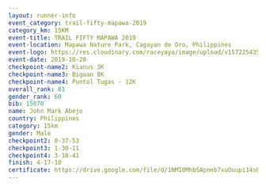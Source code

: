 ```yaml
---
layout: runner-info 
event_category: trail-fifty-mapawa-2019 
category_km: 15KM 
event-title: TRAIL FIFTY MAPAWA 2019  
event-location: Mapawa Nature Park, Cagayan de Oro, Philippines 
event-logo: https://res.cloudinary.com/raceyaya/image/upload/v1572254355/logo/trail-fifty-mapawa_fizjmb.jpg 
event-date: 2019-10-20 
checkpoint-name2: Kianus 3K 
checkpoint-name3: Bigaan 8K 
checkpoint-name4: Puntol Tugas - 12K 
overall_rank: 81
gender_rank: 60
bib: 15070
name: John Mark Abejo
country: Philippines
category: 15km
gender: Male
checkpoint2: 0-37-53
checkpoint3: 1-30-11
checkpoint4: 3-18-41
finish: 4-17-10
certificate: https://drive.google.com/file/d/1NMI0Mhb5Apneb7xuOuupi14sBfiI8MYn/view?usp=sharing
---
```

